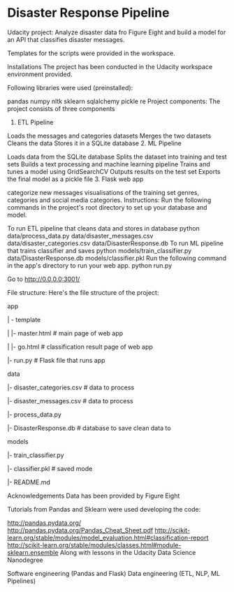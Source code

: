 # Disaster Response Pipeline


Udacity project: Analyze disaster data fro Figure Eight and build a model for an API that classifies disaster messages.

Templates for the scripts were provided in the workspace.

Installations
The project has been conducted in the Udacity workspace environment provided.

Following libraries were used (preinstalled):

pandas
numpy
nltk
sklearn
sqlalchemy
pickle
re
Project components:
The project consists of three components

1. ETL Pipeline

Loads the messages and categories datasets
Merges the two datasets
Cleans the data
Stores it in a SQLite database
2. ML Pipeline

Loads data from the SQLite database
Splits the dataset into training and test sets
Builds a text processing and machine learning pipeline
Trains and tunes a model using GridSearchCV
Outputs results on the test set
Exports the final model as a pickle file
3. Flask web app

categorize new messages
visualisations of the training set genres, categories and social media categories.
Instructions:
Run the following commands in the project's root directory to set up your database and model.

To run ETL pipeline that cleans data and stores in database python data/process_data.py data/disaster_messages.csv data/disaster_categories.csv data/DisasterResponse.db
To run ML pipeline that trains classifier and saves python models/train_classifier.py data/DisasterResponse.db models/classifier.pkl
Run the following command in the app's directory to run your web app. python run.py

Go to http://0.0.0.0:3001/

File structure:
Here's the file structure of the project:

app

| - template

| |- master.html # main page of web app

| |- go.html # classification result page of web app

|- run.py # Flask file that runs app

data

|- disaster_categories.csv # data to process

|- disaster_messages.csv # data to process

|- process_data.py

|- DisasterResponse.db # database to save clean data to

models

|- train_classifier.py

|- classifier.pkl # saved mode

|- README.md

Acknowledgements
Data has been provided by Figure Eight

Tutorials from Pandas and Sklearn were used developing the code:

http://pandas.pydata.org/
http://pandas.pydata.org/Pandas_Cheat_Sheet.pdf
http://scikit-learn.org/stable/modules/model_evaluation.html#classification-report
http://scikit-learn.org/stable/modules/classes.html#module-sklearn.ensemble
Along with lessons in the Udacity Data Science Nanodegree

Software engineering (Pandas and Flask)
Data engineering (ETL, NLP, ML Pipelines)
